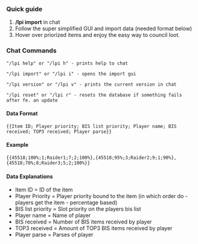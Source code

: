 ### **Quick guide**
1. **/lpi import** in chat
2. Follow the super simplified GUI and import data (needed format below)
3. Hover over priorized items and enjoy the easy way to council loot. 


### **Chat Commands**
`"/lpi help" or "/lpi h" - prints help to chat`

`"/lpi import" or "/lpi i" - opens the import gui`

`"/lpi version" or "/lpi v" - prints the current version in chat`

`"/lpi reset" or "/lpi r" - resets the database if something fails after fe. an update`

#### **Data Format**
`{{Item ID; Player priority; BIS list priority; Player name; BIS received; TOP3 received; Player parse}}`


#### **Example**
`{{45518;100%;1;Raider1;7;2;100%},{45518;95%;3;Raider2;9;1;90%},{45518;70%;8;Raider3;5;2;100%}}`


#### **Data Explanations**
- Item ID = ID of the item
- Player Priority = Player priority bound to the item (in which order do - players get the item - percentage based)
- BIS list priority = Slot priority on the players bis list
- Player name = Name of player
- BIS received = Number of BIS items received by player
- TOP3 received = Amount of TOP3 BIS items received by player
- Player parse = Parses of player
